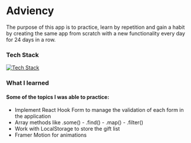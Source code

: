 # Adviency

The purpose of this app is to practice, learn by repetition and gain a habit by creating the same app from scratch with a new functionality every day for 24 days in a row.

### Tech Stack

[![Tech Stack](https://skillicons.dev/icons?i=next,react,tailwindcss,&theme=dark)](https://skillicons.dev)

### What I learned

#### Some of the topics I was able to practice:

- Implement React Hook Form to manage the validation of each form in the application
- Array methods like .some() - .find() - .map() - .filter()
- Work with LocalStorage to store the gift list
- Framer Motion for animations

